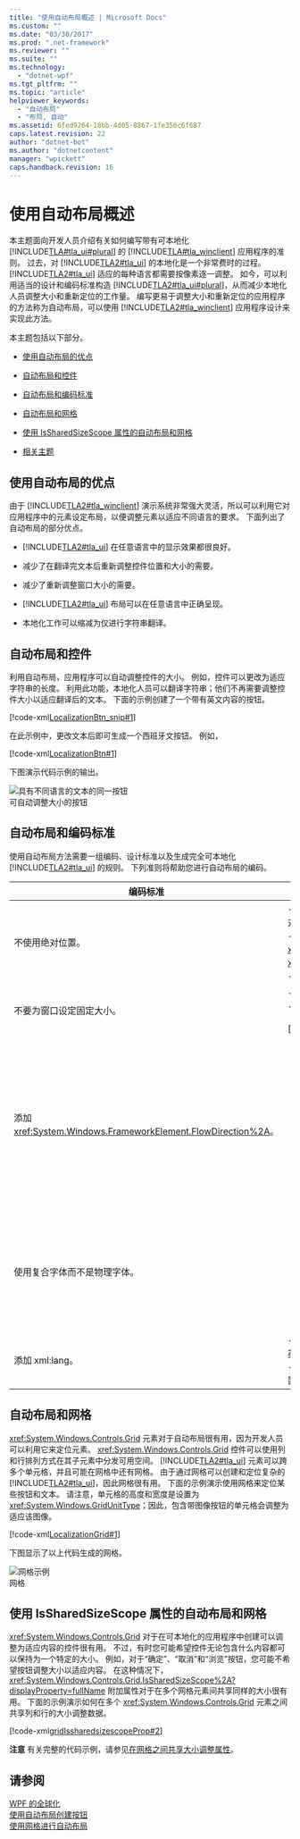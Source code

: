 ```yaml
---
title: "使用自动布局概述 | Microsoft Docs"
ms.custom: ""
ms.date: "03/30/2017"
ms.prod: ".net-framework"
ms.reviewer: ""
ms.suite: ""
ms.technology: 
  - "dotnet-wpf"
ms.tgt_pltfrm: ""
ms.topic: "article"
helpviewer_keywords: 
  - "自动布局"
  - "布局, 自动"
ms.assetid: 6fed9264-18bb-4d05-8867-1fe356c6f687
caps.latest.revision: 22
author: "dotnet-bot"
ms.author: "dotnetcontent"
manager: "wpickett"
caps.handback.revision: 16
---
```

# 使用自动布局概述
本主题面向开发人员介绍有关如何编写带有可本地化[!INCLUDE[TLA#tla_ui#plural](../../../../includes/tlasharptla-uisharpplural-md.md)] 的 [!INCLUDE[TLA#tla_winclient](../../../../includes/tlasharptla-winclient-md.md)] 应用程序的准则。  过去，对 [!INCLUDE[TLA2#tla_ui](../../../../includes/tla2sharptla-ui-md.md)] 的本地化是一个非常费时的过程。  [!INCLUDE[TLA2#tla_ui](../../../../includes/tla2sharptla-ui-md.md)] 适应的每种语言都需要按像素逐一调整。  如今，可以利用适当的设计和编码标准构造 [!INCLUDE[TLA2#tla_ui#plural](../../../../includes/tla2sharptla-uisharpplural-md.md)]，从而减少本地化人员调整大小和重新定位的工作量。  编写更易于调整大小和重新定位的应用程序的方法称为自动布局，可以使用 [!INCLUDE[TLA2#tla_winclient](../../../../includes/tla2sharptla-winclient-md.md)] 应用程序设计来实现此方法。  
  
 本主题包括以下部分。  
  
<a name="autoTopLevelSectionsOUTLINE0"></a>   
-   [使用自动布局的优点](#advantages_of_autolayout)  
  
-   [自动布局和控件](#autolayout_controls)  
  
-   [自动布局和编码标准](#autolayout_coding)  
  
-   [自动布局和网格](#autolay_grids)  
  
-   [使用 IsSharedSizeScope 属性的自动布局和网格](#autolay_grids_issharedsizescope)  
  
-   [相关主题](#seeAlsoToggle)  
  
<a name="advantages_of_autolayout"></a>   
## 使用自动布局的优点  
 由于 [!INCLUDE[TLA2#tla_winclient](../../../../includes/tla2sharptla-winclient-md.md)] 演示系统非常强大灵活，所以可以利用它对应用程序中的元素设定布局，以便调整元素以适应不同语言的要求。  下面列出了自动布局的部分优点。  
  
-   [!INCLUDE[TLA2#tla_ui](../../../../includes/tla2sharptla-ui-md.md)] 在任意语言中的显示效果都很良好。  
  
-   减少了在翻译完文本后重新调整控件位置和大小的需要。  
  
-   减少了重新调整窗口大小的需要。  
  
-   [!INCLUDE[TLA2#tla_ui](../../../../includes/tla2sharptla-ui-md.md)] 布局可以在任意语言中正确呈现。  
  
-   本地化工作可以缩减为仅进行字符串翻译。  
  
<a name="autolayout_controls"></a>   
## 自动布局和控件  
 利用自动布局，应用程序可以自动调整控件的大小。  例如，控件可以更改为适应字符串的长度。  利用此功能，本地化人员可以翻译字符串；他们不再需要调整控件大小以适应翻译后的文本。  下面的示例创建了一个带有英文内容的按钮。  
  
 [!code-xml[LocalizationBtn_snip#1](../../../../samples/snippets/csharp/VS_Snippets_Wpf/LocalizationBtn_snip/CS/Pane1.xaml#1)]  
  
 在此示例中，更改文本后即可生成一个西班牙文按钮。  例如，  
  
 [!code-xml[LocalizationBtn#1](../../../../samples/snippets/csharp/VS_Snippets_Wpf/LocalizationBtn/CS/Pane1.xaml#1)]  
  
 下图演示代码示例的输出。  
  
 ![具有不同语言的文本的同一按钮](../../../../docs/framework/wpf/advanced/media/globalizationbutton.png "GlobalizationButton")  
可自动调整大小的按钮  
  
<a name="autolayout_coding"></a>   
## 自动布局和编码标准  
 使用自动布局方法需要一组编码、设计标准以及生成完全可本地化 [!INCLUDE[TLA2#tla_ui](../../../../includes/tla2sharptla-ui-md.md)] 的规则。  下列准则将帮助您进行自动布局的编码。  
  
|编码标准|说明|  
|----------|--------|  
|不使用绝对位置。|-   不使用 <xref:System.Windows.Controls.Canvas>，因为它会以绝对方式定位元素。<br />-   使用 <xref:System.Windows.Controls.DockPanel>、<xref:System.Windows.Controls.StackPanel> 和 <xref:System.Windows.Controls.Grid> 定位控件。<br />-   有关各种面板类型的讨论，请参见[面板概述](../../../../docs/framework/wpf/controls/panels-overview.md)。|  
|不要为窗口设定固定大小。|-   请使用 <xref:System.Windows.Window.SizeToContent%2A>。<br />-   例如：<br /><br /> [!code-xml[LocalizationGrid#2](../../../../samples/snippets/csharp/VS_Snippets_Wpf/LocalizationGrid/CS/Pane1.xaml#2)]|  
|添加 <xref:System.Windows.FrameworkElement.FlowDirection%2A>。|<ul><li>将 <xref:System.Windows.FrameworkElement.FlowDirection%2A> 添加到应用程序的根元素中。</li><li>[!INCLUDE[TLA2#tla_winclient](../../../../includes/tla2sharptla-winclient-md.md)] 提供了一种支持水平、双向和垂直布局的简便方式。  在演示框架中，<xref:System.Windows.FrameworkElement.FlowDirection%2A> 属性可以用来定义布局。  流方向模式包括：<br /><br /> <ul><li><xref:System.Windows.FlowDirection> \(LrTb\) \- 适用于拉丁语和东亚语言等语言的水平布局。</li><li><xref:System.Windows.FlowDirection> \(RlTb\) \- 适用于阿拉伯语和希伯来语等语言的双向布局。</li></ul></li></ul>|  
|使用复合字体而不是物理字体。|<ul><li>利用复合字体，<xref:System.Windows.Controls.Control.FontFamily%2A> 属性无需进行本地化。</li><li>开发人员可以使用以下字体之一，也可以创建自己的字体。<br /><br /> <ul><li>Global User Interface</li><li>Global San Serif</li><li>Global Serif</li></ul></li></ul>|  
|添加 xml:lang。|-   在 [!INCLUDE[TLA2#tla_ui](../../../../includes/tla2sharptla-ui-md.md)]的根元素中添加 `xml:lang` 特性，如为英文应用程序添加 `xml:lang="en-US"`。<br />-   因为复合字体使用 `xml:lang` 来确定要使用的字体，请将此属性设置为支持多语言方案。|  
  
<a name="autolay_grids"></a>   
## 自动布局和网格  
 <xref:System.Windows.Controls.Grid> 元素对于自动布局很有用，因为开发人员可以利用它来定位元素。  <xref:System.Windows.Controls.Grid> 控件可以使用列和行排列方式在其子元素中分发可用空间。  [!INCLUDE[TLA2#tla_ui](../../../../includes/tla2sharptla-ui-md.md)] 元素可以跨多个单元格，并且可能在网格中还有网格。  由于通过网格可以创建和定位复杂的 [!INCLUDE[TLA2#tla_ui](../../../../includes/tla2sharptla-ui-md.md)]，因此网格很有用。  下面的示例演示使用网格来定位某些按钮和文本。  请注意，单元格的高度和宽度是设置为 <xref:System.Windows.GridUnitType>；因此，包含带图像按钮的单元格会调整为适应该图像。  
  
 [!code-xml[LocalizationGrid#1](../../../../samples/snippets/csharp/VS_Snippets_Wpf/LocalizationGrid/CS/Pane1.xaml#1)]  
  
 下图显示了以上代码生成的网格。  
  
 ![网格示例](../../../../docs/framework/wpf/advanced/media/glob-grid.png "glob\_grid")  
网格  
  
<a name="autolay_grids_issharedsizescope"></a>   
## 使用 IsSharedSizeScope 属性的自动布局和网格  
 <xref:System.Windows.Controls.Grid> 对于在可本地化的应用程序中创建可以调整为适应内容的控件很有用。  不过，有时您可能希望控件无论包含什么内容都可以保持为一个特定的大小。  例如，对于“确定”、“取消”和“浏览”按钮，您可能不希望按钮调整大小以适应内容。  在这种情况下，<xref:System.Windows.Controls.Grid.IsSharedSizeScope%2A?displayProperty=fullName> 附加属性对于在多个网格元素间共享同样的大小很有用。  下面的示例演示如何在多个 <xref:System.Windows.Controls.Grid> 元素之间共享列和行的大小调整数据。  
  
 [!code-xml[gridIssharedsizescopeProp#2](../../../../samples/snippets/csharp/VS_Snippets_Wpf/gridIssharedsizescopeProp/CSharp/Window1.xaml#2)]  
  
 **注意** 有关完整的代码示例，请参见[在网格之间共享大小调整属性](../../../../docs/framework/wpf/controls/how-to-share-sizing-properties-between-grids.md)。  
  
## 请参阅  
 [WPF 的全球化](../../../../docs/framework/wpf/advanced/globalization-for-wpf.md)   
 [使用自动布局创建按钮](../../../../docs/framework/wpf/advanced/how-to-use-automatic-layout-to-create-a-button.md)   
 [使用网格进行自动布局](../../../../docs/framework/wpf/advanced/how-to-use-a-grid-for-automatic-layout.md)